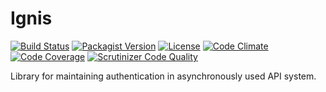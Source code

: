 # Ignis

[![Build Status](https://travis-ci.org/teresko/ignis.svg?branch=master)](https://travis-ci.org/teresko/ignis)
[![Packagist Version](https://img.shields.io/packagist/v/teresko/ignis.svg)](https://packagist.org/packages/teresko/ignis)
[![License](https://img.shields.io/packagist/l/teresko/ignis.svg)](https://github.com/teresko/ignis/blob/master/LICENSE.md)
[![Code Climate](https://codeclimate.com/github/teresko/ignis/badges/gpa.svg)](https://codeclimate.com/github/teresko/ignis)
[![Code Coverage](https://scrutinizer-ci.com/g/teresko/ignis/badges/coverage.png?b=master)](https://scrutinizer-ci.com/g/teresko/ignis/?branch=master)
[![Scrutinizer Code Quality](https://img.shields.io/scrutinizer/g/teresko/ignis.svg)](https://scrutinizer-ci.com/g/teresko/ignis/?branch=master)


Library for maintaining authentication in asynchronously used API system.
